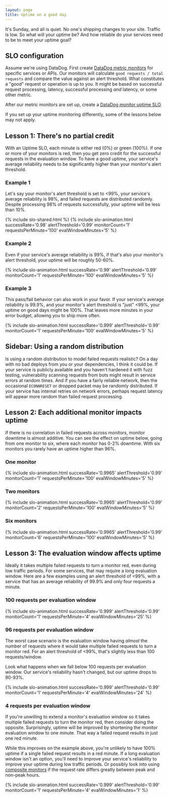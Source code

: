 ```yaml
---
layout: page
title: Uptime on a good day
---
```

It's Sunday, and all is quiet. No one's shipping changes to your site. Traffic is low. So what will your uptime be? And how reliable do your services need to be to meet your uptime goal?

## SLO configuration

Assume we're using DataDog. First create [DataDog metric monitors](https://docs.datadoghq.com/monitors/types/metric/?tab=threshold) for specific services or APIs. Our monitors will calculate `good requests / total requests` and compare the value against an alert threshold. What constitutes a "good" request or operation is up to you. It might be based on successful request processing, latency, successful processing _and_ latency, or some other metric.

After our metric monitors are set up, create a [DataDog monitor uptime SLO](https://docs.datadoghq.com/service_management/service_level_objectives/monitor/).

If you set up your uptime monitoring differently, some of the lessons below may not apply.

## Lesson 1: There's no partial credit
With an Uptime SLO, each minute is either red (0%) or green (100%). If one or more of your monitors is red, then you get zero credit for the successful requests in the evaluation window. To have a good uptime, your service's average reliability needs to be significantly higher than your monitor's alert threshold.

### Example 1
Let's say your monitor's alert threshold is set to &lt;99%, your service's average reliability is 98%, and failed requests are distributed randomly. Despite processing 98% of requests successfully, your uptime will be less than 10%.

{% include slo-shared.html %}
{% include slo-animation.html successRate='0.98' alertThreshold='0.99' monitorCount='1' requestsPerMinute='100' evalWindowMinutes='5' %}

### Example 2
Even if your service's average reliability is 99%, if that's also your monitor's alert threshold, your uptime will be roughly 50-60%.

{% include slo-animation.html successRate='0.99' alertThreshold='0.99' monitorCount='1' requestsPerMinute='100' evalWindowMinutes='5' %}

### Example 3
This pass/fail behavior can also work in your favor. If your service's average reliability is 99.9%, and your monitor's alert threshold is "just" &lt;99%, your uptime on good days might be 100%. That leaves more minutes in your error budget, allowing you to ship more often.

{% include slo-animation.html successRate='0.999' alertThreshold='0.99' monitorCount='1' requestsPerMinute='100' evalWindowMinutes='5' %}

## Sidebar: Using a random distribution
Is using a random distribution to model failed requests realistic? On a day with no bad deploys from you or your dependencies, I think it could be. If your service is publicly available and you haven't hardened it with fuzz testing, vulnerability scanning requests from bots might result in service errors at random times. And if you have a fairly reliable network, then the occasional `ECONNRESET` or dropped packet may be randomly distributed. If your service has internal retries on network errors, perhaps request latency will appear more random than failed request processing.

## Lesson 2: Each additional monitor impacts uptime
If there is no correlation in failed requests across monitors, monitor downtime is almost additive. You can see the effect on uptime below, going from one monitor to six, where each monitor has 0-2% downtime. With six monitors you rarely have an uptime higher than 96%.

### One monitor
{% include slo-animation.html successRate='0.9965' alertThreshold='0.99' monitorCount='1' requestsPerMinute='100' evalWindowMinutes='5' %}

### Two monitors
{% include slo-animation.html successRate='0.9965' alertThreshold='0.99' monitorCount='2' requestsPerMinute='100' evalWindowMinutes='5' %}

### Six monitors
{% include slo-animation.html successRate='0.9965' alertThreshold='0.99' monitorCount='6' requestsPerMinute='100' evalWindowMinutes='5' %}

## Lesson 3: The evaluation window affects uptime
Ideally it takes multiple failed requests to turn a monitor red, even during low traffic periods. For some services, that may require a long evaluation window. Here are a few examples using an alert threshold of &lt;99%, with a service that has an average reliability of 99.9% and only four requests a minute.

### 100 requests per evaluation window
{% include slo-animation.html successRate='0.999' alertThreshold='0.99' monitorCount='1' requestsPerMinute='4' evalWindowMinutes='25' %}

### 96 requests per evaluation window
The worst case scenario is the evaluation window having _almost_ the number of requests where it would take multiple failed requests to turn a monitor red. For an alert threshold of &lt;99%, that's slightly less than 100 requests/window.

Look what happens when we fall below 100 requests per evaluation window. Our service's reliability hasn't changed, but our uptime drops to 90-93%.

{% include slo-animation.html successRate='0.999' alertThreshold='0.99' monitorCount='1' requestsPerMinute='4' evalWindowMinutes='24' %}

### 4 requests per evaluation window
If you're unwilling to extend a monitor's evaluation window so it takes multiple failed requests to turn the monitor red, then consider doing the opposite. Surprisingly, uptime will be improved by shortening the monitor evaluation window to one minute. That way a failed request results in just one red minute.

While this improves on the example above, you're unlikely to have 100% uptime if a single failed request results in a red minute. If a long evaluation window isn't an option, you'll need to improve your service's reliability to improve your uptime during low traffic periods. Or possibly look into using [composite monitors](https://docs.datadoghq.com/monitors/types/composite/) if the request rate differs greatly between peak and non-peak hours.

{% include slo-animation.html successRate='0.999' alertThreshold='0.99' monitorCount='1' requestsPerMinute='4' evalWindowMinutes='1' %}
